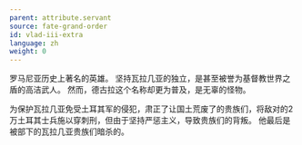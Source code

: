 ```yaml
---
parent: attribute.servant
source: fate-grand-order
id: vlad-iii-extra
language: zh
weight: 0
---
```


罗马尼亚历史上著名的英雄。
坚持瓦拉几亚的独立，是甚至被誉为基督教世界之盾的高洁武人。
然而，德古拉这个名称却更为普及，是无辜的怪物。

为保护瓦拉几亚免受土耳其军的侵犯，肃正了让国土荒废了的贵族们，将敌对的2万土耳其士兵施以穿刺刑，但由于坚持严惩主义，导致贵族们的背叛。
他最后是被部下的瓦拉几亚贵族们暗杀的。

